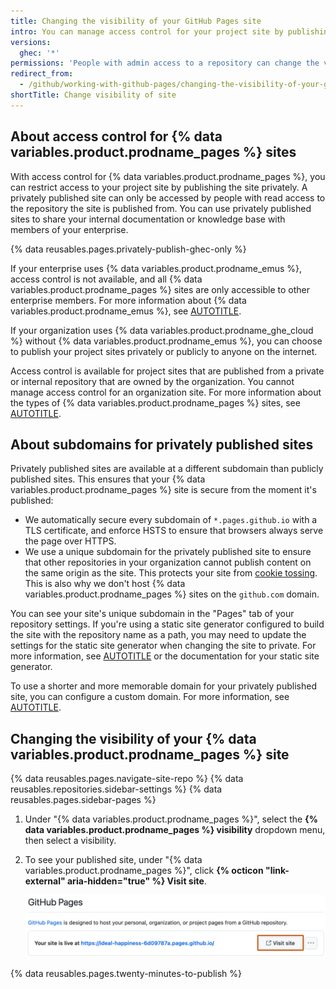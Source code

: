 ```yaml
---
title: Changing the visibility of your GitHub Pages site
intro: You can manage access control for your project site by publishing the site publicly or privately.
versions:
  ghec: '*'
permissions: 'People with admin access to a repository can change the visibility of a {% data variables.product.prodname_pages %} site.'
redirect_from:
  - /github/working-with-github-pages/changing-the-visibility-of-your-github-pages-site
shortTitle: Change visibility of site
---
```


## About access control for {% data variables.product.prodname_pages %} sites

With access control for {% data variables.product.prodname_pages %}, you can restrict access to your project site by publishing the site privately. A privately published site can only be accessed by people with read access to the repository the site is published from. You can use privately published sites to share your internal documentation or knowledge base with members of your enterprise.

{% data reusables.pages.privately-publish-ghec-only %}

If your enterprise uses {% data variables.product.prodname_emus %}, access control is not available, and all {% data variables.product.prodname_pages %} sites are only accessible to other enterprise members. For more information about {% data variables.product.prodname_emus %}, see [AUTOTITLE](/pages/getting-started-with-github-pages/about-github-pages#limitations-for-enterprise-managed-users).

If your organization uses {% data variables.product.prodname_ghe_cloud %} without {% data variables.product.prodname_emus %}, you can choose to publish your project sites privately or publicly to anyone on the internet.

Access control is available for project sites that are published from a private or internal repository that are owned by the organization. You cannot manage access control for an organization site. For more information about the types of {% data variables.product.prodname_pages %} sites, see [AUTOTITLE](/pages/getting-started-with-github-pages/about-github-pages#types-of-github-pages-sites).

## About subdomains for privately published sites

Privately published sites are available at a different subdomain than publicly published sites. This ensures that your {% data variables.product.prodname_pages %} site is secure from the moment it's published:

* We automatically secure every subdomain of `*.pages.github.io` with a TLS certificate, and enforce HSTS to ensure that browsers always serve the page over HTTPS.
* We use a unique subdomain for the privately published site to ensure that other repositories in your organization cannot publish content on the same origin as the site. This protects your site from [cookie tossing](https://github.blog/2013-04-09-yummy-cookies-across-domains/). This is also why we don't host {% data variables.product.prodname_pages %} sites on the `github.com` domain.

You can see your site's unique subdomain in the "Pages" tab of your repository settings. If you're using a static site generator configured to build the site with the repository name as a path, you may need to update the settings for the static site generator when changing the site to private. For more information, see [AUTOTITLE](/pages/configuring-a-custom-domain-for-your-github-pages-site/managing-a-custom-domain-for-your-github-pages-site#configuring-a-subdomain) or the documentation for your static site generator.

To use a shorter and more memorable domain for your privately published site, you can configure a custom domain. For more information, see [AUTOTITLE](/pages/configuring-a-custom-domain-for-your-github-pages-site).

## Changing the visibility of your {% data variables.product.prodname_pages %} site

{% data reusables.pages.navigate-site-repo %}
{% data reusables.repositories.sidebar-settings %}
{% data reusables.pages.sidebar-pages %}
1. Under "{% data variables.product.prodname_pages %}", select the **{% data variables.product.prodname_pages %} visibility** dropdown menu, then select a visibility.
1. To see your published site, under "{% data variables.product.prodname_pages %}", click **{% octicon "link-external" aria-hidden="true" %} Visit site**.

   ![Screenshot of a confirmation message for {% data variables.product.prodname_pages %} listing the site's URL. To the right of a long blue URL, a button labeled "Visit site" is outlined in dark orange.](/assets/images/help/pages/click-private-pages-url-to-preview.png)

  {% data reusables.pages.twenty-minutes-to-publish %}
